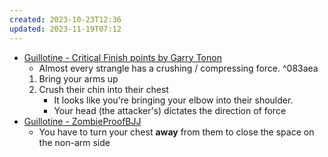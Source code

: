 ```yaml
---
created: 2023-10-23T12:36
updated: 2023-11-19T07:12
---
```

- [Guillotine - Critical Finish points by Garry Tonon](https://www.youtube.com/watch?v=lYhqGFkz7Ew)
	- Almost every strangle has a crushing / compressing force. ^083aea
	1. Bring your arms up
	2. Crush their chin into their chest
		- It looks like you're bringing your elbow into their shoulder.
		- Your head (the attacker's) dictates the direction of force
- [Guillotine - ZombieProofBJJ](https://www.youtube.com/shorts/rXWEZtx5dJU)
	- You have to turn your chest **away** from them to close the space on the non-arm side